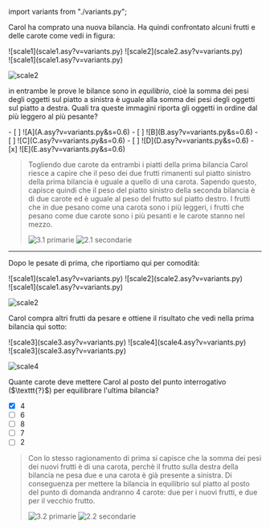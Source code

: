 import variants from "./variants.py";

Carol ha comprato una nuova bilancia. Ha quindi confrontato alcuni frutti e delle carote come vedi in figura:

<div class="print:hidden">
![scale1](scale1.asy?v=variants.py)
![scale2](scale2.asy?v=variants.py)
</div>

<div class="hidden print:block">
![scale1](scale1.asy?v=variants.py)

![scale2](scale2.asy?v=variants.py)
</div>

in entrambe le prove le bilance sono in *equilibrio*, cioè la somma dei pesi degli oggetti sul piatto a sinistra è uguale alla somma dei pesi degli oggetti sul piatto a destra.
Quali tra queste immagini riporta gli oggetti in ordine dal più leggero al più pesante?

<div class="[&_img]:p-2">
- [ ] <span>![A](A.asy?v=variants.py&s=0.6)</span>
- [ ] <span>![B](B.asy?v=variants.py&s=0.6)</span>
- [ ] <span>![C](C.asy?v=variants.py&s=0.6)</span>
- [ ] <span>![D](D.asy?v=variants.py&s=0.6)</span>
- [x] <span>![E](E.asy?v=variants.py&s=0.6)</span>
</div>

> Togliendo due carote da entrambi i piatti della prima bilancia Carol riesce a capire che il peso dei due frutti rimanenti sul piatto sinistro
> della prima bilancia è uguale a quello di una carota. Sapendo questo, capisce quindi che il peso del piatto sinistro della seconda bilancia è di 
> due carote ed è uguale al peso del frutto sul piatto destro. I frutti che in due pesano come una carota sono i più leggeri, i frutti che
> pesano come due carote sono i più pesanti e le carote stanno nel mezzo.
>
> ![3.1 primarie](3-1-primarie.asy)
> ![2.1 secondarie](2-1-secondarie.asy)

---

Dopo le pesate di prima, che riportiamo qui per comodità:

<div class="print:hidden">
![scale1](scale1.asy?v=variants.py)
![scale2](scale2.asy?v=variants.py)
</div>

<div class="hidden print:block">
![scale1](scale1.asy?v=variants.py)

![scale2](scale2.asy?v=variants.py)
</div>

Carol compra altri frutti da pesare e ottiene il risultato che vedi nella prima bilancia qui sotto:

<div class="print:hidden">
![scale3](scale3.asy?v=variants.py)
![scale4](scale4.asy?v=variants.py)
</div>

<div class="hidden print:block">
![scale3](scale3.asy?v=variants.py)

![scale4](scale4.asy?v=variants.py)
</div>

<div class="break-inside-avoid">
Quante carote deve mettere Carol al posto del punto interrogativo ($\texttt{?}$) per equilibrare l'ultima bilancia?

- [x] $4$
- [ ] $6$
- [ ] $8$
- [ ] $7$
- [ ] $2$
</div>

> Con lo stesso ragionamento di prima si capisce che la somma dei pesi dei nuovi frutti è di una carota, perchè il frutto sulla destra della 
> bilancia ne pesa due e una carota è già presente a sinistra. Di conseguenza per mettere la bilancia in equilibrio sul piatto al posto del punto di domanda andranno 4 carote:
> due per i nuovi frutti, e due per il vecchio frutto.
>
> ![3.2 primarie](3-2-primarie.asy)
> ![2.2 secondarie](2-2-secondarie.asy)
